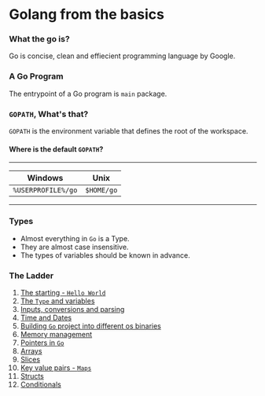 # Golang from the basics

### What the go is?
Go is concise, clean and effiecient programming language by Google.

### A Go Program
The entrypoint of a Go program is `main` package.

### `GOPATH`, What's that?
`GOPATH` is the environment variable that defines the root of the workspace.

#### Where is the default `GOPATH`?
___
| Windows            	| Unix       	|
|--------------------	|------------	|
| `%USERPROFILE%/go` 	| `$HOME/go` 	|
___

### Types
- Almost everything in `Go` is a Type.
- They are almost case insensitive.
- The types of variables should be known in advance.

### The Ladder
1. [The starting - `Hello World`](/01hello/main.go)
2. [The `Type` and variables](/02variables/main.go)
3. [Inputs, conversions and parsing](/03input-and-parsing/main.go)
4. [Time and Dates](/04time-and-dates/main.go)
5. [Building `Go` project into different os binaries](/05building-for-os/main.go)
6. [Memory management](/06memory-management/main.go)
7. [Pointers in `Go`](/07pointers/main.go)
8. [Arrays](/08arrays/main.go)
9. [Slices](09slices-in-go/main.go)
10. [Key value pairs - `Maps`](10maps-in-go/main.go)
11. [Structs](11structs-in-go/main.go)
12. [Conditionals](12conditionals/main.go)